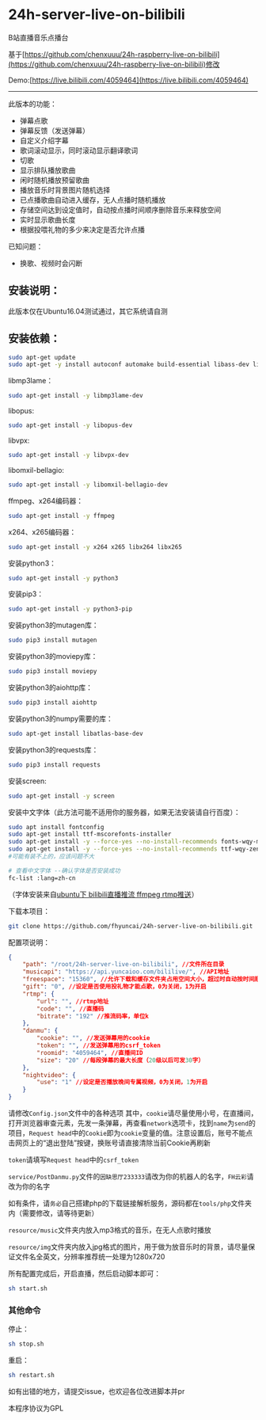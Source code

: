 # 24h-server-live-on-bilibili

B站直播音乐点播台

基于[https://github.com/chenxuuu/24h-raspberry-live-on-bilibili](https://github.com/chenxuuu/24h-raspberry-live-on-bilibili)修改

Demo:[https://live.bilibili.com/4059464](https://live.bilibili.com/4059464)

-------

此版本的功能：

- 弹幕点歌
- 弹幕反馈（发送弹幕）
- 自定义介绍字幕
- 歌词滚动显示，同时滚动显示翻译歌词
- 切歌
- 显示排队播放歌曲
- 闲时随机播放预留歌曲
- 播放音乐时背景图片随机选择
- 已点播歌曲自动进入缓存，无人点播时随机播放
- 存储空间达到设定值时，自动按点播时间顺序删除音乐来释放空间
- 实时显示歌曲长度
- 根据投喂礼物的多少来决定是否允许点播

已知问题：

- 换歌、视频时会闪断

## 安装说明：

此版本仅在Ubuntu16.04测试通过，其它系统请自测

## 安装依赖：

```Bash
sudo apt-get update
sudo apt-get -y install autoconf automake build-essential libass-dev libfreetype6-dev libtheora-dev libtool libvorbis-dev pkg-config texinfo wget zlib1g-dev
```

libmp3lame：
```Bash
sudo apt-get install -y libmp3lame-dev
```

libopus:
```Bash
sudo apt-get install -y libopus-dev
```

libvpx:
```Bash
sudo apt-get install -y libvpx-dev
```

libomxil-bellagio:
```Bash
sudo apt-get install -y libomxil-bellagio-dev
```

ffmpeg、x264编码器：
```Bash
sudo apt-get install -y ffmpeg
```

x264、x265编码器：
```Bash
sudo apt-get install -y x264 x265 libx264 libx265
```

安装python3：

```Bash
sudo apt-get install -y python3
```

安装pip3：
```Bash
sudo apt-get install -y python3-pip
```

安装python3的mutagen库：
```Bash
sudo pip3 install mutagen
```

安装python3的moviepy库：
```Bash
sudo pip3 install moviepy
```

安装python3的aiohttp库：
```Bash
sudo pip3 install aiohttp
```

安装python3的numpy需要的库：
```Bash
sudo apt-get install libatlas-base-dev
```

安装python3的requests库：
```Bash
sudo pip3 install requests
```

安装screen:
```Bash
sudo apt-get install -y screen
```

安装中文字体（此方法可能不适用你的服务器，如果无法安装请自行百度）：
```Bash
sudo apt install fontconfig
sudo apt-get install ttf-mscorefonts-installer
sudo apt-get install -y --force-yes --no-install-recommends fonts-wqy-microhei
sudo apt-get install -y --force-yes --no-install-recommends ttf-wqy-zenhei
#可能有装不上的，应该问题不大

# 查看中文字体 --确认字体是否安装成功
fc-list :lang=zh-cn
```

（字体安装来自[ubuntu下 bilibili直播推流 ffmpeg rtmp推送](https://ppx.ink/2.ppx)）

下载本项目：
```Bash
git clone https://github.com/fhyuncai/24h-server-live-on-bilibili.git
```

配置项说明：
```Json
{
	"path": "/root/24h-server-live-on-bilibili", //文件所在目录
	"musicapi": "https://api.yuncaioo.com/bililive/", //API地址
	"freespace": "15360", //允许下载和缓存文件夹占用空间大小，超过时自动按时间顺序删除音乐，单位：MiB
	"gift": "0", //设定是否使用投礼物才能点歌，0为关闭，1为开启
	"rtmp": {
		"url": "", //rtmp地址
		"code": "", //直播码
		"bitrate": "192" //推流码率，单位k
	},
	"danmu": {
		"cookie": "", //发送弹幕用的cookie
		"token": "", //发送弹幕用的csrf_token
		"roomid": "4059464", //直播间ID
		"size": "20" //每段弹幕的最大长度（20级以后可发30字）
	},
	"nightvideo": {
		"use": "1" //设定是否播放晚间专属视频，0为关闭，1为开启
	}
}
```

请修改`Config.json`文件中的各种选项
其中，`cookie`请尽量使用小号，在直播间，打开浏览器审查元素，先发一条弹幕，再查看`network`选项卡，找到`name`为`send`的项目，`Request head`中的`Cookie`即为`cookie`变量的值。注意设置后，账号不能点击网页上的“退出登陆”按键，换账号请直接清除当前Cookie再刷新

`token`请填写`Request head`中的`csrf_token`

`service/PostDanmu.py`文件的`因缺思厅233333`请改为你的机器人的名字，`FH云彩`请改为你的名字

如有条件，请`务必`自己搭建php的下载链接解析服务，源码都在`tools/php`文件夹内（需要修改，请等待更新）

`resource/music`文件夹内放入mp3格式的音乐，在无人点歌时播放

`resource/img`文件夹内放入jpg格式的图片，用于做为放音乐时的背景，请尽量保证文件名全英文，分辨率推荐统一处理为1280x720

所有配置完成后，开启直播，然后启动脚本即可：
```Bash
sh start.sh
```

### 其他命令

停止：
```Bash
sh stop.sh
```

重启：
```Bash
sh restart.sh
```

如有出错的地方，请提交issue，也欢迎各位改进脚本并pr

本程序协议为GPL